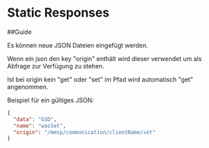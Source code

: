# Static Responses

##Guide

Es können neue JSON Dateien eingefügt werden.

Wenn ein json den key "origin" enthält wird dieser verwendet um als Abfrage zur Verfügung zu stehen.

Ist bei origin kein "get" oder "set" im Pfad wird automatisch "get" angenommen.

Beispiel für ein gültiges JSON:

```json
{
  "data": "GSD",
  "name": "wasSet",
  "origin": "/mmsp/communication/clientName/set"
} 
```
